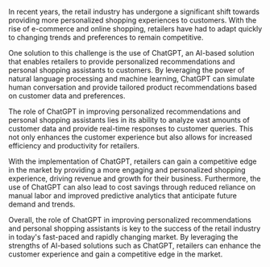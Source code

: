 
In recent years, the retail industry has undergone a significant shift towards providing more personalized shopping experiences to customers. With the rise of e-commerce and online shopping, retailers have had to adapt quickly to changing trends and preferences to remain competitive.

One solution to this challenge is the use of ChatGPT, an AI-based solution that enables retailers to provide personalized recommendations and personal shopping assistants to customers. By leveraging the power of natural language processing and machine learning, ChatGPT can simulate human conversation and provide tailored product recommendations based on customer data and preferences.

The role of ChatGPT in improving personalized recommendations and personal shopping assistants lies in its ability to analyze vast amounts of customer data and provide real-time responses to customer queries. This not only enhances the customer experience but also allows for increased efficiency and productivity for retailers.

With the implementation of ChatGPT, retailers can gain a competitive edge in the market by providing a more engaging and personalized shopping experience, driving revenue and growth for their business. Furthermore, the use of ChatGPT can also lead to cost savings through reduced reliance on manual labor and improved predictive analytics that anticipate future demand and trends.

Overall, the role of ChatGPT in improving personalized recommendations and personal shopping assistants is key to the success of the retail industry in today's fast-paced and rapidly changing market. By leveraging the strengths of AI-based solutions such as ChatGPT, retailers can enhance the customer experience and gain a competitive edge in the market.
